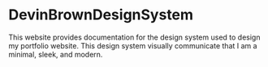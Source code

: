 # DevinBrownDesignSystem
This website provides documentation for the design system used to design my portfolio website. This design system visually communicate that I am a minimal, sleek, and modern.
